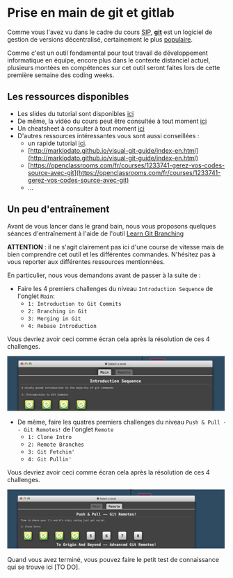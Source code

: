 # Prise en main de git et gitlab


Comme vous l'avez vu dans le cadre du cours [SIP](https://wdi.centralesupelec.fr/1CC1000/GitAndGitLab), [**git**](https://git-scm.com/) est un logiciel de gestion de versions décentralisé, certainement le plus [populaire](https://news.softpedia.com/news/git-2-8-2-popular-source-code-management-system-released-with-over-18-bug-fixes-503591.shtml).


Comme c'est un outil fondamental pour tout travail de développement informatique en équipe, encore plus dans le contexte distanciel actuel, plusieurs montées en compétences sur cet outil seront faites  lors de cette première semaine des coding weeks.


## Les ressources disponibles


* Les slides du tutorial sont disponibles [ici](./Files/cours.pdf)
* De même, la vidéo du cours peut être consultée à tout moment [ici]()
* Un cheatsheet à consulter à tout moment [ici](.Files/cheatsheet.pdf)
* D'autres ressources intéressantes vous sont aussi conseillées :
	* un rapide tutorial [ici](http://rogerdudler.github.io/git-guide/index.fr.html).
	* [http://marklodato.github.io/visual-git-guide/index-en.html](http://marklodato.github.io/visual-git-guide/index-en.html)
	* [https://openclassrooms.com/fr/courses/1233741-gerez-vos-codes-source-avec-git](https://openclassrooms.com/fr/courses/1233741-gerez-vos-codes-source-avec-git)
	* ...

## Un peu d'entraînement

Avant de vous lancer dans le grand bain, nous vous proposons quelques séances d'entraînement à l'aide de l'outil [Learn Git Branching](https://learngitbranching.js.org/)


 **ATTENTION** : il ne s'agit clairement pas ici d'une course de vitesse mais de bien comprendre cet outil et les différentes commandes. N'hésitez pas à vous reporter aux différentes ressources mentionnées.


En particulier, nous vous demandons avant de passer à la suite de :

* Faire les 4 premiers challenges du niveau `Introduction Sequence` de l'onglet `Main`:  
	*  `1: Introduction to Git Commits`
	*  `2: Branching in Git`
	*  `3: Merging in Git`
	*  `4: Rebase Introduction`

Vous devriez avoir ceci comme écran cela après la résolution de ces 4 challenges. 


<img src="./Images/gittuto.png" alt="drawing" width="500"/>
	

* De même, faire les quatres premiers challenges du niveau `Push & Pull -- Git Remotes!` de l'onglet `Remote`
	* `1: Clone Intro`
	* `2: Remote Branches`
	* `3: Git Fetchin'`
	*  `4: Git Pullin'`
	


Vous devriez avoir ceci comme écran cela après la résolution de ces 4 challenges. 


<img src="./Images/gittuto2.png" alt="drawing" width="500"/>


Quand vous avez terminé, vous pouvez faire le petit test de connaissance qui se trouve ici [TO DO].

 
 
 
 
 
 

 
 
 
 
 
 
 